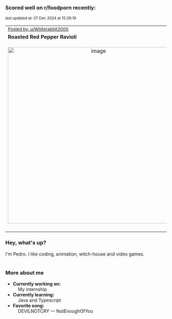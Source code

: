 ### Scored well on r/foodporn recently:

<p align="left"><sub>last updated at: 07 Dec 2024 at 15:29:19</sub></p>

|   |
| --- |
| <sub>[Posted by: u/Whiterabbit2000][source]</sub> |
| **Roasted Red Pepper Ravioli** | 
|<p align="center"> <img alt="image" src="https://i.redd.it/5q23ny2qjo2e1.jpeg" width="550" /> </p>|
|   |

### Hey, what's up?

I'm Pedro. I like coding, animation, witch-house and video games.<br><br>

### More about me
- **Currently working on:**  
&nbsp;&nbsp;&nbsp;&nbsp;My internship
- **Currently learning:**  
&nbsp;&nbsp;&nbsp;&nbsp;Java and Typescript
- **Favorite song:**  
&nbsp;&nbsp;&nbsp;&nbsp;DEVILNOTCRY — NotEnoughOfYou<br><br>

  



  
  
  
[linkedin]: https://linkedin.com/in/pedro-h-r-gomes-8a487b14a/
[gmail]: mailto:pilique11@gmail.com
[source]: https://reddit.com/r/FoodPorn/comments/1gy3u1a/roasted_red_pepper_ravioli/
[redditAPI]: https://www.reddit.com/dev/api/